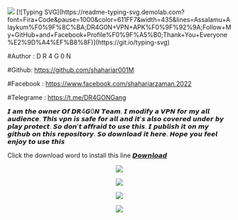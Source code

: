<img src ="https://e.top4top.io/p_2643epl9g0.gif">
[![Typing SVG](https://readme-typing-svg.demolab.com?font=Fira+Code&pause=1000&color=611FF7&width=435&lines=Assalamu+Alaykum%F0%9F%8C%BA;DR4G0N+VPN+APK%F0%9F%92%9A;Follow+My+GitHub+and+Facebook+Profile%F0%9F%A5%B0;Thank+You+Everyone%E2%9D%A4%EF%B8%8F)](https://git.io/typing-svg)

#Author :   D R 4 G 0 N

#Github: https://github.com/shahariar001M

#Facebook : https://www.facebook.com/shahariarzaman.2022

#Telegrame : https://t.me/DR4GONGang

𝙄 𝙖𝙢 𝙩𝙝𝙚 𝙤𝙬𝙣𝙚𝙧 𝙊𝙛 𝘿𝙍4𝙂0𝙉 𝙏𝙚𝙖𝙢. 𝙄 𝙢𝙤𝙙𝙞𝙛𝙮 𝙖 𝙑𝙋𝙉 𝙛𝙤𝙧 𝙢𝙮 𝙖𝙡𝙡 𝙖𝙪𝙙𝙞𝙚𝙣𝙘𝙚.  𝙏𝙝𝙞𝙨 𝙫𝙥𝙣 𝙞𝙨 𝙨𝙖𝙛𝙚 𝙛𝙤𝙧 𝙖𝙡𝙡 𝙖𝙣𝙙 𝙞𝙩'𝙨 𝙖𝙡𝙨𝙤 𝙘𝙤𝙫𝙚𝙧𝙚𝙙 𝙪𝙣𝙙𝙚𝙧 𝙗𝙮 𝙥𝙡𝙖𝙮 𝙥𝙧𝙤𝙩𝙚𝙘𝙩. 𝙎𝙤 𝙙𝙤𝙣'𝙩 𝙖𝙛𝙛𝙧𝙖𝙞𝙙 𝙩𝙤 𝙪𝙨𝙚 𝙩𝙝𝙞𝙨.  𝙄 𝙥𝙪𝙗𝙡𝙞𝙨𝙝 𝙞𝙩 𝙤𝙣 𝙢𝙮 𝙜𝙞𝙩𝙝𝙪𝙗 𝙤𝙣 𝙩𝙝𝙞𝙨 𝙧𝙚𝙥𝙤𝙨𝙞𝙩𝙤𝙧𝙮.  𝙎𝙤 𝙙𝙤𝙬𝙣𝙡𝙤𝙖𝙙 𝙞𝙩 𝙝𝙚𝙧𝙚.
 𝙃𝙤𝙥𝙚 𝙮𝙤𝙪 𝙛𝙚𝙚𝙡 𝙚𝙣𝙟𝙤𝙮 𝙩𝙤 𝙪𝙨𝙚 𝙩𝙝𝙞𝙨

Click the download word to install this line 
[𝘿𝙤𝙬𝙣𝙡𝙤𝙖𝙙](https://drive.google.com/file/d/1-C0V4BkBsCgwVXB52e1q24uH00_h5oG6/view?usp=drivesdk)


<p align="center"><img src="https://a.top4top.io/p_2641vq9u70.jpg">
<p align="center"><img src="https://b.top4top.io/p_2641flav81.jpg">
<p align="center"><img src="https://b.top4top.io/p_2641ox1hw0.jpg">
<p align="center"><img src="https://d.top4top.io/p_2641q85cc3.jpg">
